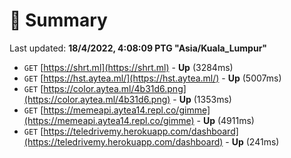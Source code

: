 # 📖 Summary
Last updated: **18/4/2022, 4:08:09 PTG "Asia/Kuala_Lumpur"**

- `GET` [https://shrt.ml](https://shrt.ml) - **Up** (3284ms)
- `GET` [https://hst.aytea.ml/](https://hst.aytea.ml/) - **Up** (5007ms)
- `GET` [https://color.aytea.ml/4b31d6.png](https://color.aytea.ml/4b31d6.png) - **Up** (1353ms)
- `GET` [https://memeapi.aytea14.repl.co/gimme](https://memeapi.aytea14.repl.co/gimme) - **Up** (4911ms)
- `GET` [https://teledrivemy.herokuapp.com/dashboard](https://teledrivemy.herokuapp.com/dashboard) - **Up** (241ms)
